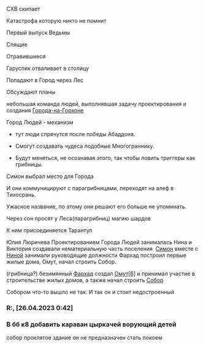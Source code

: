 СХВ скипает

Катастрофа которую никто не помнит

Первый выпуск Ведьмы

Спящие

Отравившиеся

Гаруспик отваливает в столицу

Попадают в Город через Лес

Обсуждают планы

небольшая команда людей, выполнявшая задачу проектирования и создания [Города-на-Горхоне](https://pathologic.fandom.com/ru/wiki/%D0%93%D0%BE%D1%80%D0%BE%D0%B4) 

Город Людей - механизм

-   тут люди спрячутся после победы Абаддона.
    
-   Смогут создавать чудеса подобные Многограннику.
    
-   Будут меняться, не осознавая этого, так чтобы ловить триггеры как грибницы.
    

  

Симон выбрал место для Города



И они коммуницируют с парагрибницами, переходят на алеф в Тихосрань.

Ужасное название, по этому они решают его больше не упоминать.

Через сон просят у Леса(парагрибниц) магию шардов

  

К ним присоединяется Тарантул

Юлия Люричева Проектированием Города Людей занималась
Нина и Виктория создавали нематериальную часть поселения
 [Симон](https://pathologic.fandom.com/ru/wiki/%D0%A1%D0%B8%D0%BC%D0%BE%D0%BD_%D0%9A%D0%B0%D0%B8%D0%BD) вместе с [Ниной](https://pathologic.fandom.com/ru/wiki/%D0%9D%D0%B8%D0%BD%D0%B0_%D0%9A%D0%B0%D0%B8%D0%BD%D0%B0) занимали руководящие должности
Фархад построил первые жилые дома, Омут, начал строить Собор.

  
  

(грибница?) безимянный [Фархад](https://pathologic.fandom.com/ru/wiki/%D0%A4%D0%B0%D1%80%D1%85%D0%B0%D0%B4) создал [Омут](https://pathologic.fandom.com/ru/wiki/%D0%9E%D0%BC%D1%83%D1%82)[[6]](https://pathologic.fandom.com/ru/wiki/%D0%A1%D0%BE%D0%BD%D0%BD%D0%B0%D1%8F_%D0%B3%D1%80%D1%83%D0%BF%D0%BF%D0%B0#cite_note-6) и принимал участие в строительстве жилых домов, а также начал строить [Собор](https://pathologic.fandom.com/ru/wiki/%D0%A1%D0%BE%D0%B1%D0%BE%D1%80)

Собором что-то вышло не так. И так он и стоит недостроенный

### R:\, [26.04.2023 0:42]

### В бб к8 добавить караван цыркачей ворующий детей


собор проклятое здание
он не предназначен стать покоем
